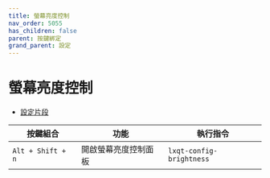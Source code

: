 ```yaml
---
title: 螢幕亮度控制
nav_order: 5055
has_children: false
parent: 按鍵綁定
grand_parent: 設定
---
```



# 螢幕亮度控制

* [設定片段](https://github.com/samwhelp/fedora-lxqt-adjustment/tree/main/prototype/main/lxqt-config/Main/asset/overlay/etc/skel/.config/openbox/helper/share/gen/openbox-gen-rc/Section/Keybind/MonitorBrightness.php#L16-L24)

| 按鍵組合          | 功能             | 執行指令                                    |
| ----------------- | ---------------- | ------------------------------------------- |
| `Alt + Shift + n` | 開啟螢幕亮度控制面板 | `lxqt-config-brightness`                       |
